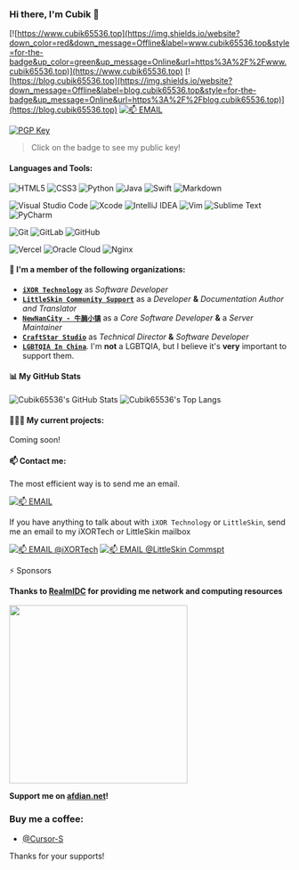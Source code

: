 ### Hi there, I'm Cubik 👋

[![https://www.cubik65536.top](https://img.shields.io/website?down_color=red&down_message=Offline&label=www.cubik65536.top&style=for-the-badge&up_color=green&up_message=Online&url=https%3A%2F%2Fwww.cubik65536.top)](https://www.cubik65536.top)
[![https://blog.cubik65536.top](https://img.shields.io/website?down_message=Offline&label=blog.cubik65536.top&style=for-the-badge&up_message=Online&url=https%3A%2F%2Fblog.cubik65536.top)](https://blog.cubik65536.top)
[![📫 EMAIL](https://img.shields.io/badge/📫%20EMAIL-cubik65536%40cubik65356.top-informational?style=for-the-badge)](mailto:cubik65536@cubik65356.top)

[![PGP Key](https://img.shields.io/badge/My%20PGP%20Fingerprint-7C58%20C98C%203AB8%20004E%20046C%2016FA%204462%209FF0%20C890%20D359-%23FA7343?style=for-the-badge)](./pgp-public-key.txt)
> Click on the badge to see my public key!

#### Languages and Tools:

<img alt="HTML5" src="https://img.shields.io/badge/html5-%23E34F26.svg?style=for-the-badge&logo=html5&logoColor=white"/> <img alt="CSS3" src="https://img.shields.io/badge/css3-%231572B6.svg?style=for-the-badge&logo=css3&logoColor=white"/> <img alt="Python" src="https://img.shields.io/badge/python-%2314354C.svg?style=for-the-badge&logo=python&logoColor=white"/> <img alt="Java" src="https://img.shields.io/badge/java-%23ED8B00.svg?style=for-the-badge&logo=java&logoColor=white"/> <img alt="Swift" src="https://img.shields.io/badge/swift-%23FA7343.svg?style=for-the-badge&logo=swift&logoColor=white"/> <img alt="Markdown" src="https://img.shields.io/badge/markdown-%23000000.svg?style=for-the-badge&logo=markdown&logoColor=white"/>

<img alt="Visual Studio Code" src="https://img.shields.io/badge/VisualStudioCode-0078d7.svg?style=for-the-badge&logo=visual-studio-code&logoColor=white"/> <img alt="Xcode" src="https://img.shields.io/badge/Xcode-007ACC?style=for-the-badge&logo=Xcode&logoColor=white"/> <img alt="IntelliJ IDEA" src="https://img.shields.io/badge/IntelliJIDEA-000000.svg?style=for-the-badge&logo=intellij-idea&logoColor=white"/> <img alt="Vim" src="https://img.shields.io/badge/VIM-%2311AB00.svg?style=for-the-badge&logo=vim&logoColor=white"/> <img alt="Sublime Text" src="https://img.shields.io/badge/sublime_text-%23575757.svg?style=for-the-badge&logo=sublime-text&logoColor=important"/> <img alt="PyCharm" src="https://img.shields.io/badge/pycharm-143?style=for-the-badge&logo=pycharm&logoColor=black&color=black&labelColor=green"/>

<img alt="Git" src="https://img.shields.io/badge/git-%23F05033.svg?style=for-the-badge&logo=git&logoColor=white"/> <img alt="GitLab" src="https://img.shields.io/badge/gitlab-%23181717.svg?style=for-the-badge&logo=gitlab&logoColor=white"/> <img alt="GitHub" src="https://img.shields.io/badge/github-%23121011.svg?style=for-the-badge&logo=github&logoColor=white"/>

<img alt="Vercel" src="https://img.shields.io/badge/vercel-%23000000.svg?style=for-the-badge&logo=vercel&logoColor=white"/> <img alt="Oracle Cloud" src ="https://img.shields.io/badge/oracle-%23F00000.svg?style=for-the-badge&logo=oracle&logoColor=white" /> <img alt="Nginx" src="https://img.shields.io/badge/nginx-%23009639.svg?style=for-the-badge&logo=nginx&logoColor=white"/>

#### 🏢 I'm a member of the following organizations:

- **[`iXOR Technology`](https://github.com/iXORTech)** as *Software Developer*
- **[`LittleSkin Community Support`](https://github.com/LittleSkinCommspt)** as a *Developer* **&** *Documentation Author and Translator*
- **[`NewNanCity - 牛腩小镇`](https://github.com/NewNanCity)** as a *Core Software Developer* **&** a *Server Maintainer*
- **[`CraftStar Studio`](https://github.com/CraftStarStudio)** as *Technical Director* **&** *Software Developer*
- **[`LGBTQIA In China`](https://github.com/LGBT-CN)**. I'm **not** a LGBTQIA, but I believe it's **very** important to support them.

#### 📊 My GitHub Stats

![Cubik65536's GitHub Stats](https://github-readme-stats.cubik65536.top/api?username=Cubik65536&count_private=true&hide=stars&theme=blue-green&show_icons=true)
![Cubik65536's Top Langs](https://github-readme-stats.cubik65536.top/api/top-langs/?username=Cubik65536&layout=compact&count_private=true&theme=blue-green)

#### 🧑🏻‍💻 My current projects:
Coming soon!

#### 📫 Contact me:

The most efficient way is to send me an email.

[![📫 EMAIL](https://img.shields.io/badge/📫%20EMAIL-cubik65536%40cubik65356.top-informational?style=for-the-badge)](mailto:cubik65536@cubik65356.top)

If you have anything to talk about with `iXOR Technology` or `LittleSkin`, send me an email to my iXORTech or LittleSkin mailbox

[![📫 EMAIL @iXORTech](https://img.shields.io/badge/📫%20EMAIL%40iXORTech-cubik65536%40ixor.tech-informational?style=for-the-badge)](mailto:cubik65536@craftstar.net)
[![📫 EMAIL @LittleSkin Commspt](https://img.shields.io/badge/📫%20EMAIL%40LittleSkin%20Commspt-cubik65536%40commspt.littlesk.in-informational?style=for-the-badge)](mailto:cubik65536@commspt.littlesk.in)

:zap: Sponsors

<b>Thanks to <a href="https://www.realmidc.net/">RealmIDC</a> for providing me network and computing resources</b>
<br/><br/>
<a href="https://www.realmidc.net/"><img src="https://img.cubik65536.top/RealmidcLogo.png" width="320"/></a>

<b>Support me on <a href="https://www.afdian.net/@cubik65536?tab=home">afdian.net</a>!</b>
  
<h3>Buy me a coffee: </h3>

* [@Cursor-S](https://github.com/Cursor-S)

Thanks for your supports!
